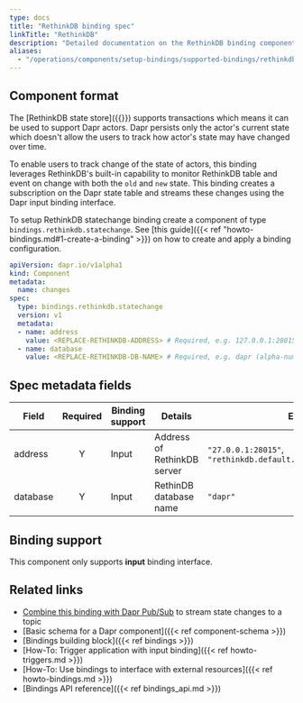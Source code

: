 ```yaml
---
type: docs
title: "RethinkDB binding spec"
linkTitle: "RethinkDB"
description: "Detailed documentation on the RethinkDB binding component"
aliases:
  - "/operations/components/setup-bindings/supported-bindings/rethinkdb/"
---
```


## Component format

The [RethinkDB state store]({{<ref setup-rethinkdb.md>}}) supports transactions which means it can be used to support Dapr actors. Dapr persists only the actor's current state which doesn't allow the users to track how actor's state may have changed over time.

To enable users to track change of the state of actors, this binding leverages RethinkDB's built-in capability to monitor RethinkDB table and event on change with both the `old` and `new` state. This binding creates a subscription on the Dapr state table and streams these changes using the Dapr input binding interface.

To setup RethinkDB statechange binding create a component of type `bindings.rethinkdb.statechange`. See [this guide]({{< ref "howto-bindings.md#1-create-a-binding" >}}) on how to create and apply a binding configuration.


```yaml
apiVersion: dapr.io/v1alpha1
kind: Component
metadata:
  name: changes
spec:
  type: bindings.rethinkdb.statechange
  version: v1
  metadata:
  - name: address
    value: <REPLACE-RETHINKDB-ADDRESS> # Required, e.g. 127.0.0.1:28015 or rethinkdb.default.svc.cluster.local:28015).
  - name: database
    value: <REPLACE-RETHINKDB-DB-NAME> # Required, e.g. dapr (alpha-numerics only)
```

## Spec metadata fields

| Field    | Required | Binding support | Details                     | Example                                                           |
| -------- |:--------:| --------------- | --------------------------- | ----------------------------------------------------------------- |
| address  |    Y     | Input           | Address of RethinkDB server | `"27.0.0.1:28015"`, `"rethinkdb.default.svc.cluster.local:28015"` |
| database |    Y     | Input           | RethinDB database name      | `"dapr"`                                                          |

## Binding support

This component only supports **input** binding interface.

## Related links

- [Combine this binding with Dapr Pub/Sub](https://github.com/mchmarny/dapr-state-store-change-handler) to stream state changes to a topic
- [Basic schema for a Dapr component]({{< ref component-schema >}})
- [Bindings building block]({{< ref bindings >}})
- [How-To: Trigger application with input binding]({{< ref howto-triggers.md >}})
- [How-To: Use bindings to interface with external resources]({{< ref howto-bindings.md >}})
- [Bindings API reference]({{< ref bindings_api.md >}})
